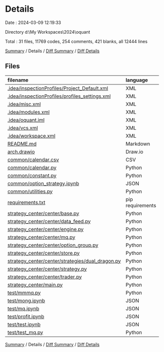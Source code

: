 # Details

Date : 2024-03-09 12:19:33

Directory d:\\My Workspaces\\2024\\oquant

Total : 31 files,  11769 codes, 254 comments, 421 blanks, all 12444 lines

[Summary](results.md) / Details / [Diff Summary](diff.md) / [Diff Details](diff-details.md)

## Files
| filename | language | code | comment | blank | total |
| :--- | :--- | ---: | ---: | ---: | ---: |
| [.idea/inspectionProfiles/Project_Default.xml](/.idea/inspectionProfiles/Project_Default.xml) | XML | 15 | 0 | 0 | 15 |
| [.idea/inspectionProfiles/profiles_settings.xml](/.idea/inspectionProfiles/profiles_settings.xml) | XML | 6 | 0 | 0 | 6 |
| [.idea/misc.xml](/.idea/misc.xml) | XML | 7 | 0 | 0 | 7 |
| [.idea/modules.xml](/.idea/modules.xml) | XML | 8 | 0 | 0 | 8 |
| [.idea/oquant.iml](/.idea/oquant.iml) | XML | 12 | 0 | 0 | 12 |
| [.idea/vcs.xml](/.idea/vcs.xml) | XML | 6 | 0 | 0 | 6 |
| [.idea/workspace.xml](/.idea/workspace.xml) | XML | 63 | 0 | 0 | 63 |
| [README.md](/README.md) | Markdown | 4 | 0 | 1 | 5 |
| [arch.drawio](/arch.drawio) | Draw.io | 256 | 0 | 0 | 256 |
| [common/calendar.csv](/common/calendar.csv) | CSV | 8,313 | 0 | 1 | 8,314 |
| [common/calendar.py](/common/calendar.py) | Python | 38 | 0 | 8 | 46 |
| [common/constant.py](/common/constant.py) | Python | 32 | 0 | 8 | 40 |
| [common/option_strategy.ipynb](/common/option_strategy.ipynb) | JSON | 83 | 0 | 1 | 84 |
| [common/utilities.py](/common/utilities.py) | Python | 25 | 5 | 11 | 41 |
| [requirements.txt](/requirements.txt) | pip requirements | 135 | 0 | 0 | 135 |
| [strategy_center/center/base.py](/strategy_center/center/base.py) | Python | 205 | 0 | 60 | 265 |
| [strategy_center/center/data_feed.py](/strategy_center/center/data_feed.py) | Python | 227 | 2 | 43 | 272 |
| [strategy_center/center/engine.py](/strategy_center/center/engine.py) | Python | 22 | 10 | 11 | 43 |
| [strategy_center/center/mq.py](/strategy_center/center/mq.py) | Python | 137 | 196 | 53 | 386 |
| [strategy_center/center/option_group.py](/strategy_center/center/option_group.py) | Python | 160 | 11 | 35 | 206 |
| [strategy_center/center/store.py](/strategy_center/center/store.py) | Python | 269 | 3 | 53 | 325 |
| [strategy_center/center/strategies/dual_dragon.py](/strategy_center/center/strategies/dual_dragon.py) | Python | 44 | 1 | 15 | 60 |
| [strategy_center/center/strategy.py](/strategy_center/center/strategy.py) | Python | 131 | 1 | 21 | 153 |
| [strategy_center/center/trader.py](/strategy_center/center/trader.py) | Python | 275 | 7 | 47 | 329 |
| [strategy_center/main.py](/strategy_center/main.py) | Python | 38 | 1 | 9 | 48 |
| [test/mmmq.py](/test/mmmq.py) | Python | 150 | 11 | 31 | 192 |
| [test/mong.ipynb](/test/mong.ipynb) | JSON | 257 | 0 | 1 | 258 |
| [test/mq.ipynb](/test/mq.ipynb) | JSON | 182 | 0 | 1 | 183 |
| [test/profit.ipynb](/test/profit.ipynb) | JSON | 346 | 0 | 1 | 347 |
| [test/test.ipynb](/test/test.ipynb) | JSON | 269 | 0 | 1 | 270 |
| [test/test_mq.py](/test/test_mq.py) | Python | 54 | 6 | 9 | 69 |

[Summary](results.md) / Details / [Diff Summary](diff.md) / [Diff Details](diff-details.md)